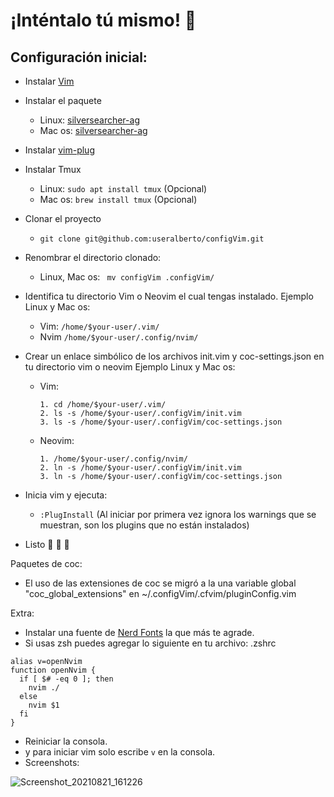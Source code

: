 # ¡Inténtalo tú mismo! 🤠

## Configuración inicial:

- Instalar [Vim](https://github.com/neovim/neovim/wiki/Installing-Neovim "Vim")
- Instalar el paquete 
	- Linux:  [silversearcher-ag](https://command-not-found.com/ag "ag")
	- Mac os: [silversearcher-ag](https://github.com/ggreer/the_silver_searcher) 
- Instalar [vim-plug](https://github.com/junegunn/vim-plug "vim-plug")
- Instalar Tmux
  - Linux: `sudo apt install tmux` (Opcional)
  - Mac os: `brew install tmux` (Opcional)
- Clonar el proyecto 
	-  `git clone git@github.com:useralberto/configVim.git`
- Renombrar el directorio clonado: 
	- Linux, Mac os:  ` mv configVim .configVim/` 

- Identifica tu directorio Vim o Neovim el cual tengas instalado.
Ejemplo Linux y Mac os: 
	- Vim: `/home/$your-user/.vim/`
	- Nvim `/home/$your-user/.config/nvim/`
- Crear un enlace simbólico de los archivos init.vim y coc-settings.json
en tu directorio vim o neovim
Ejemplo Linux y Mac os:
	- Vim:
		``` 
		1. cd /home/$your-user/.vim/
		2. ls -s /home/$your-user/.configVim/init.vim
		3. ls -s /home/$your-user/.configVim/coc-settings.json
		```
	- Neovim:
		```
		1. /home/$your-user/.config/nvim/
		2. ln -s /home/$your-user/.configVim/init.vim
		3. ln -s /home/$your-user/.configVim/coc-settings.json
		``` 

- Inicia vim y ejecuta: 
	- `:PlugInstall` (Al iniciar por primera vez ignora los warnings que se muestran, son los plugins que no están instalados)
- Listo 🥳 🎉 🤠

Paquetes de coc:

- El uso de las extensiones de coc se migró a la una variable global "coc_global_extensions" en ~/.configVim/.cfvim/pluginConfig.vim

Extra:

-  Instalar una fuente de [Nerd Fonts](https://www.nerdfonts.com/font-downloads)  la que más te agrade.
- Si usas zsh puedes agregar lo siguiente en tu archivo: .zshrc

```
alias v=openNvim
function openNvim {
  if [ $# -eq 0 ]; then
    nvim ./
  else
    nvim $1
  fi
}
```
- Reiniciar la consola.
- y para iniciar vim solo escribe `v` en la consola.
- Screenshots: 

 ![Screenshot_20210821_161226](https://user-images.githubusercontent.com/31530471/130334874-b2ab15d0-789a-4ed8-a872-5c76078af8ba.png)
